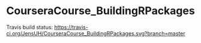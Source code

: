 # CourseraCourse_BuildingRPackages

Travis build status:
https://travis-ci.org/JensUH/CourseraCourse_BuildingRPackages.svg?branch=master
